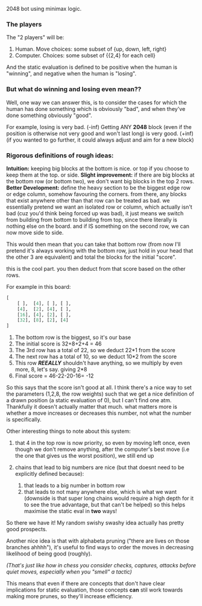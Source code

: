 2048 bot using minimax logic.

### The players
The "2 players" will be:
1. Human. Move choices: some subset of {up, down, left, right}
2. Computer. Choices: some subset of {{2,4} for each cell}

And the static evaluation is defined to be positive when the human is "winning", and negative when the human is "losing".

### But what do winning and losing even mean??
Well, one way we can answer this, is to consider the cases for which the human has done something 
which is obviously "bad", and when they've done something obviously "good".

For example, losing is very bad. (-inf)
Getting ANY **2048** block (even if the position is otherwise not very good and won't last long) is very good. (+inf) (if you wanted to go further, it could always adjust and aim for a new block)

### Rigorous definitions of rough ideas:
**Intuition:** keeping big blocks at the bottom is nice. or top if you choose to keep them at the top. or side.
**Slight improvement:** if there are big blocks at the bottom row (or bottom two), we don't want big blocks in the top 2 rows.
**Better Development:** define the heavy section to be the biggest edge row or edge column, somehow favouring the corners. from there, any blocks that exist anywhere other than that row can be treated as bad. we essentially pretend we want an isolated row or column, which actually isn't bad (cuz you'd think being forced up was bad), it just means we switch from building from bottom to building from top, since there literally is nothing else on the board. and if IS something on the second row, we can now move side to side.

This would then mean that you can take that bottom row (from now I'll pretend it's always working with the bottom row, just hold in your head that the other 3 are equivalent) and total the blocks for the initial "score".

this is the cool part. you then deduct from that score based on the other rows. 

For example in this board:

```python
[
	[ ],  [4], [ ], [ ],
	[4],  [2], [4], [ ],
	[16], [4], [2], [ ],
	[32], [8], [2], [4]
]
```
1. The bottom row is the biggest, so it's our base
2. The initial score is 32+8+2+4 = 46
3. The 3rd row has a total of 22, so we deduct 22*1 from the score
4. The next row has a total of 10, so we deduct 10*2 from the score
5. This row ***REEALLY*** shouldn't have anything, so we multiply by even more, 8, let's say. giving 2*8
6. Final score = 46-22-20-16= -12

So this says that the score isn't good at all. I think there's a nice way to set the parameters (1,2,8, the row weights) such that we get a nice definition of a drawn position (a static evaluation of 0), but I can't find one atm. Thankfully it doesn't actually matter that much. what matters more is whether a move increases or decreases this number, not what the number is specifically.

Other interesting things to note about this system:
1. that 4 in the top row is now priority, so even by moving left once, even though we don't remove anything, after the computer's best move (i.e the one that gives us the worst position), we still end up

2. chains that lead to big numbers are nice (but that doesnt need to be explicitly defined because):
	1. that leads to a big number in bottom row
	2. that leads to not many anywhere else, which is what we want (downside is that super long chains would require a high depth for it to see the true advantage, but that can't be helped)
so this helps maximise the static eval in **two** ways!

So there we have it! My random swishy swashy idea actually has pretty good prospects.

Another nice idea is that with alphabeta pruning ("there are lives on those branches ahhhh"), it's useful to find ways to order the moves in decreasing likelihood of being good (roughly). 

_(That's just like how in chess you consider checks, captures, attacks before quiet moves, especially when you "smell" a tactic)_

This means that even if there are concepts that don't have clear implications for static evaluation, those concepts **can** stil work towards making more prunes, so they'll increase efficiency.

